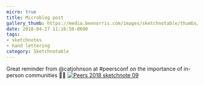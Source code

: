 ```yaml
---
micro: true
title: Microblog post
gallery_thumb: https://media.bennorris.com/images/sketchnotable/thumbs/peers-2018-sketchnote-09.jpg
date: 2018-04-27 11:16:58-0600
tags:
- sketchnotes
- hand lettering
category: Sketchnotable
---
```


Great reminder from @catjohnson at #peersconf on the importance of in-person communities ✍🏼 [![Peers 2018 sketchnote 09](https://media.bennorris.com/images/sketchnotable/peers-2018/peers-2018-sketchnote-09.jpg)](https://media.bennorris.com/images/sketchnotable/peers-2018/peers-2018-sketchnote-09.jpg)